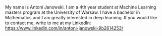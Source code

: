 My name is Antoni Janowski. I am a 4th year student at Machine Learning masters program at the University of Warsaw. 
I have a bachelor in Mathematics and I am greatly interested in deep learning. 
If you would like to contact me, write to me at my LinkedIn: https://www.linkedin.com/in/antoni-janowski-9b2614253/

<!---
AntoniJanowski/AntoniJanowski is a ✨ special ✨ repository because its `README.md` (this file) appears on your GitHub profile.
You can click the Preview link to take a look at your changes.
--->
